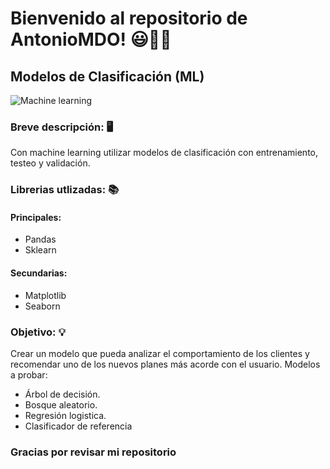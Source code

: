 # **Bienvenido al repositorio de AntonioMDO!** 😃👨‍🔬

## **Modelos de Clasificación (ML)**
![Machine learning](https://github.com/AntonioMDO/Modelos_de_clasificacion/blob/main/img/Machine-Learning.jpg)

### **Breve descripción:** 🖥️
Con machine learning utilizar modelos de clasificación con entrenamiento, testeo y validación.

### **Librerias utlizadas:** 📚
#### **Principales:**
- Pandas
- Sklearn
#### **Secundarias:**
- Matplotlib
- Seaborn
  
### **Objetivo:** 💡
Crear un modelo que pueda analizar el comportamiento de los clientes y recomendar uno de los nuevos planes más acorde con el usuario.
Modelos a probar:
- Árbol de decisión.
- Bosque aleatorio.
- Regresión logistica.
- Clasificador de referencia

### **Gracias por revisar mi repositorio**
